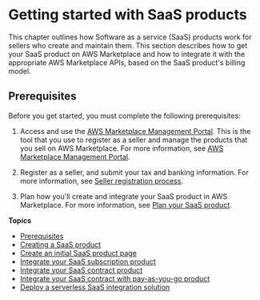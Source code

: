 # Getting started with SaaS products<a name="saas-getting-started"></a>

This chapter outlines how Software as a service \(SaaS\) products work for sellers who create and maintain them\. This section describes how to get your SaaS product on AWS Marketplace and how to integrate it with the appropriate AWS Marketplace APIs, based on the SaaS product's billing model\.

## Prerequisites<a name="saas-prereqs"></a>

Before you get started, you must complete the following prerequisites:

1. Access and use the [AWS Marketplace Management Portal](http://aws.amazon.com/marketplace/management/)\. This is the tool that you use to register as a seller and manage the products that you sell on AWS Marketplace\. For more information, see [AWS Marketplace Management Portal](user-guide-for-sellers.md#management-portal)\.

1. Register as a seller, and submit your tax and banking information\. For more information, see [Seller registration process](seller-registration-process.md)\.

1. Plan how you'll create and integrate your SaaS product in AWS Marketplace\. For more information, see [Plan your SaaS product](saas-prepare.md)\. 

**Topics**
+ [Prerequisites](#saas-prereqs)
+ [Creating a SaaS product](saas-create-product.md)
+ [Create an initial SaaS product page](saas-create-product-page.md)
+ [Integrate your SaaS subscription product](saas-integrate-subscription.md)
+ [Integrate your SaaS contract product](saas-integrate-contract.md)
+ [Integrate your SaaS contract with pay\-as\-you\-go product](saas-integrate-contract-with-pay.md)
+ [Deploy a serverless SaaS integration solution](deploy-serverless-saas.md)